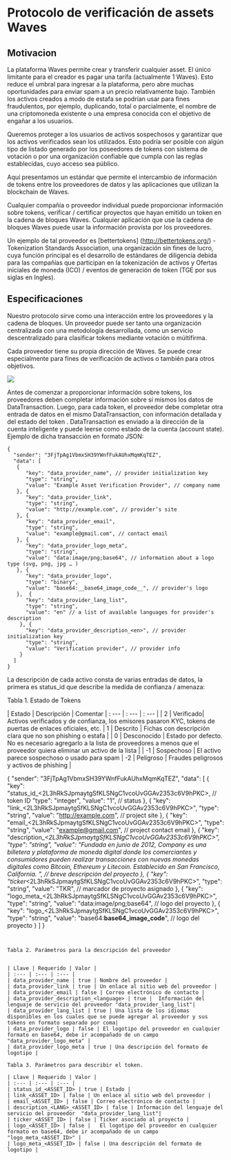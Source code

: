 # Protocolo de verificación de assets Waves

## Motivacion

La plataforma Waves permite crear y transferir cualquier asset. El único limitante para el creador es pagar una tarifa (actualmente 1 Waves). Esto reduce el umbral para ingresar a la plataforma, pero abre muchas oportunidades para enviar spam a un precio relativamente bajo. También los activos creados a modo de estafa se podrían usar para fines fraudulentos, por ejemplo, duplicando, total o parcialmente, el nombre de una criptomoneda existente o una empresa conocida con el objetivo de engañar a los usuarios.

Queremos proteger a los usuarios de activos sospechosos y garantizar que los activos verificados sean los utilizados. Esto podría ser posible con algún tipo de listado generado por los poseedores de tokens con sistema de votación o por una organización confiable que cumpla con las reglas establecidas, cuyo acceso sea público.

Aquí presentamos un estándar que permite el intercambio de información de tokens entre los proveedores de datos y las aplicaciones que utilizan la blockchain de Waves.

Cualquier compañía o proveedor individual puede proporcionar información sobre tokens, verificar / certificar proyectos que hayan emitido un token en la cadena de bloques Waves. Cualquier aplicación que use la cadena de bloques Waves puede usar la información provista por los proveedores.

Un ejemplo de tal proveedor es [bettertokens] (http://bettertokens.org/) - Tokenization Standards Association, una organización sin fines de lucro, cuya función principal es el desarrollo de estándares de diligencia debida para las compañías que participan en la tokenización de activos y Ofertas iniciales de moneda (ICO) / eventos de generación de token (TGE por sus siglas en Ingles).

## Especificaciones

Nuestro protocolo sirve como una interacción entre los proveedores y la cadena de bloques. Un proveedor puede ser tanto una organización centralizada con una metodología desarrollada, como un servicio descentralizado para clasificar tokens mediante votación o múltifirma.

Cada proveedor tiene su propia dirección de Waves. Se puede crear especialmente para fines de verificación de activos o también para otros objetivos.

![](/_assets/waves_ticker_1.png)

Antes de comenzar a proporcionar información sobre tokens, los proveedores deben completar información sobre sí mismos los datos de DataTransaction. Luego, para cada token, el proveedor debe completar otra entrada de datos en el mismo DataTransaction, con información detallada y del estado del token . DataTransaction es enviado a la dirección de la cuenta inteligente y puede leerse como estado de la cuenta (account state). Ejemplo de dicha transacción en formato JSON:

```
{
  "sender": "3FjTpAg1VbmxSH39YWnfFukAUhxMqmKqTEZ", 
  "data": [
   {
      "key": "data_provider_name", // provider initialization key
      "type": "string", 
      "value": "Example Asset Verification Provider", // company name 
   }, {
      "key": "data_provider_link", 
      "type": "string", 
      "value": "http://example.com", // provider’s site 
   }, {
      "key": "data_provider_email", 
      "type": "string", 
      "value": "example@gmail.com", // contact email 
   }, {
      "key": "data_provider_logo_meta", 
      "type": "string", 
      "value": "data:image/png;base64", // information about a logo type (svg, png, jpg … ) 
   }, {
      "key": "data_provider_logo", 
      "type": "binary", 
      "value": "base64:__base64_image_code__", // provider's logo 
   },  {
      "key": "data_provider_lang_list", 
      "type": "string",
      "value": "en" // a list of available languages for provider's description
    }, {
      "key": "data_provider_description_<en>", // provider initialization key
      "type": "string", 
      "value": "Verification provider", // provider info 
    }
  ]
}
```

La descripción de cada activo consta de varias entradas de datos, la primera es status_id que describe la medida de confianza / amenaza:

Tabla 1. Estado de Tokens 

| Estado | Descripción | Comentar
| : --- | : --- | : --- |
| 2 | Verificado| Activos verificados y de confianza, los emisores pasaron KYC, tokens de puertas de enlaces oficiales, etc.
| 1 | Descrito | Fichas con descripción clara que no son phishing o estafa |
| 0 | Desconocido | Estado por defecto. No es necesario agregarlo a la lista de proveedores a menos que el proveedor quiera eliminar un activo de la lista |
| -1 | Sospechoso | El activo parece sospechoso o usado para spam
| -2 | Peligroso | Fraudes peligrosos y activos de phishing |

{
  "sender": "3FjTpAg1VbmxSH39YWnfFukAUhxMqmKqTEZ", 
  "data": [ {
      "key": "status_id_<2L3hRkSJpmaytgSfKLSNgC1vcoUvGGAv2353c6V9hPKC>, // token ID
      "type": "integer", 
      "value": "1", // status
   }, {
      "key": "link_<2L3hRkSJpmaytgSfKLSNgC1vcoUvGGAv2353c6V9hPKC>", 
      "type": "string", 
      "value": "http://example.com", // project site 
   }, {
      "key": "email_<2L3hRkSJpmaytgSfKLSNgC1vcoUvGGAv2353c6V9hPKC>", 
      "type": "string", 
      "value": "example@gmail.com", // project contact email
   }, {
      "key": "description_<en>_<2L3hRkSJpmaytgSfKLSNgC1vcoUvGGAv2353c6V9hPKC>", 
      "type": "string", 
      "value": "Fundada en junio de 2012, Company es una billetera y plataforma de moneda digital donde los comerciantes y consumidores pueden realizar transacciones con nuevas monedas digitales como Bitcoin, Ethereum y Litecoin. Establecido en San Francisco, California. ", // breve descripción del proyecto
   }, {
      "key": "ticker_<2L3hRkSJpmaytgSfKLSNgC1vcoUvGGAv2353c6V9hPKC>", 
      "type": "string", 
      "value": "TKR", // marcador de proyecto asignado
   }, {
      "key": "logo_meta_<2L3hRkSJpmaytgSfKLSNgC1vcoUvGGAv2353c6V9hPKC>", 
      "type": "string", 
      "value": "data:image/png;base64", // logo del proyecto 
   }, {
      "key": "logo_<2L3hRkSJpmaytgSfKLSNgC1vcoUvGGAv2353c6V9hPKC>", 
      "type": "string", 
      "value": "base64:__base64_image_code__", // logo del proyecto
   }
  ]
}
```


Tabla 2. Parámetros para la descripción del proveedor


| Llave | Requerido | Valor |
| :--- | :--- | :--- |
| data_provider_name | true | Nombre del proveedor |
| data_provider_link | true | Un enlace al sitio web del proveedor |
| data_provider_email | false | Correo electrónico de contacto |
| data_provider_description_<language> | true |  Información del lenguaje de servicio del proveedor "data_provider_lang_list"|
| data_provider_lang_list | true | Una lista de los idiomas disponibles en los cuales que se puede agregar al proveedor y sus tokens en formato separado por coma|
| data_provider_logo | false | El logotipo del proveedor en cualquier formato en base64, debe ir acompañado de un campo  "data_provider_logo_meta" |
| data_provider_logo_meta | true | Una descripción del formato de logotipo | 

Tabla 3. Parámetros para describir el token.

| Llave | Requerido | Valor |
| :--- | :--- | :--- |
| status_id_<ASSET_ID> | true | Estado |
| link_<ASSET_ID> | false | Un enlace al sitio web del proveedor |
| email_<ASSET_ID> | false | Correo electrónico de contacto |
| description_<LANG>_<ASSET_ID> | false | Información del lenguaje del servicio del proveedor  "data_provider_lang_list"|
| ticker_<ASSET_ID> | false | Ticker asociado al proyecto |
| logo_<ASSET_ID> | false |   El logotipo del proveedor en cualquier formato en base64, debe ir acompañado de un campo   "logo_meta_<ASSET_ID>" |
| logo_meta_<ASSET_ID> | false | Una descripción del formato de logotipo |



